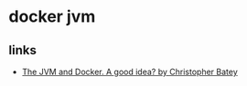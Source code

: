 # docker jvm

## links
* [The JVM and Docker. A good idea? by Christopher Batey](https://www.youtube.com/watch?v=6ePUiQuaUos)

